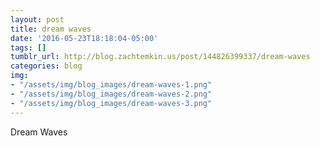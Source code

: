 ```yaml
---
layout: post
title: dream waves
date: '2016-05-23T18:18:04-05:00'
tags: []
tumblr_url: http://blog.zachtemkin.us/post/144826399337/dream-waves
categories: blog
img:
- "/assets/img/blog_images/dream-waves-1.png"
- "/assets/img/blog_images/dream-waves-2.png" 
- "/assets/img/blog_images/dream-waves-3.png"  
---
```

Dream Waves

